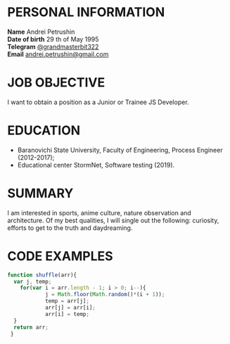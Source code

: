 # PERSONAL INFORMATION

**Name**           Andrei Petrushin  
**Date of birth**  29 th of May 1995  
**Telegram**       [@grandmasterbit322](https://t.me/grandmasterbit322)  
**Email**          andrei.petrushin@gmail.com  

# JOB OBJECTIVE

I want to obtain a position as a Junior or Trainee JS Developer.
  
# EDUCATION
  * Baranovichi State University, Faculty of Engineering, Process Engineer (2012-2017);  
  * Educational center StormNet, Software testing (2019).  
  
# SUMMARY
I am interested in sports, anime culture, nature observation and architecture. Of my best qualities, I will single out the following: curiosity, efforts to get to the truth and daydreaming.

# CODE EXAMPLES
```javascript
function shuffle(arr){
  var j, temp;
    for(var i = arr.length - 1; i > 0; i--){
            j = Math.floor(Math.random()*(i + 1));
            temp = arr[j];
            arr[j] = arr[i];
            arr[i] = temp;
  }
  return arr;
 } 
```
